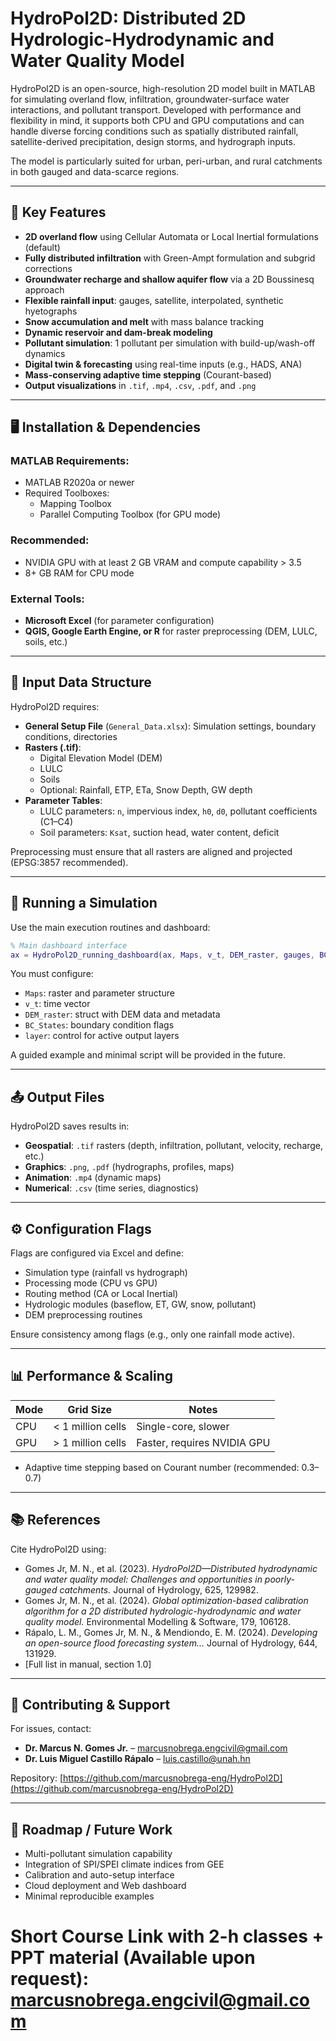 # HydroPol2D: Distributed 2D Hydrologic-Hydrodynamic and Water Quality Model

HydroPol2D is an open-source, high-resolution 2D model built in MATLAB for simulating overland flow, infiltration, groundwater-surface water interactions, and pollutant transport. Developed with performance and flexibility in mind, it supports both CPU and GPU computations and can handle diverse forcing conditions such as spatially distributed rainfall, satellite-derived precipitation, design storms, and hydrograph inputs.

The model is particularly suited for urban, peri-urban, and rural catchments in both gauged and data-scarce regions.

---

## 🌊 Key Features

- **2D overland flow** using Cellular Automata or Local Inertial formulations (default)
- **Fully distributed infiltration** with Green-Ampt formulation and subgrid corrections
- **Groundwater recharge and shallow aquifer flow** via a 2D Boussinesq approach
- **Flexible rainfall input**: gauges, satellite, interpolated, synthetic hyetographs
- **Snow accumulation and melt** with mass balance tracking
- **Dynamic reservoir and dam-break modeling**
- **Pollutant simulation**: 1 pollutant per simulation with build-up/wash-off dynamics
- **Digital twin & forecasting** using real-time inputs (e.g., HADS, ANA)
- **Mass-conserving adaptive time stepping** (Courant-based)
- **Output visualizations** in `.tif`, `.mp4`, `.csv`, `.pdf`, and `.png`

---

## 🖥 Installation & Dependencies

### MATLAB Requirements:
- MATLAB R2020a or newer
- Required Toolboxes:
  - Mapping Toolbox
  - Parallel Computing Toolbox (for GPU mode)

### Recommended:
- NVIDIA GPU with at least 2 GB VRAM and compute capability > 3.5
- 8+ GB RAM for CPU mode

### External Tools:
- **Microsoft Excel** (for parameter configuration)
- **QGIS, Google Earth Engine, or R** for raster preprocessing (DEM, LULC, soils, etc.)

---

## 📂 Input Data Structure

HydroPol2D requires:
- **General Setup File** (`General_Data.xlsx`): Simulation settings, boundary conditions, directories
- **Rasters (.tif)**:
  - Digital Elevation Model (DEM)
  - LULC
  - Soils
  - Optional: Rainfall, ETP, ETa, Snow Depth, GW depth
- **Parameter Tables**:
  - LULC parameters: `n`, impervious index, `h0`, `d0`, pollutant coefficients (C1–C4)
  - Soil parameters: `Ksat`, suction head, water content, deficit
  
Preprocessing must ensure that all rasters are aligned and projected (EPSG:3857 recommended).

---

## 🚀 Running a Simulation

Use the main execution routines and dashboard:
```matlab
% Main dashboard interface
ax = HydroPol2D_running_dashboard(ax, Maps, v_t, DEM_raster, gauges, BC_States, time_step, Resolution, first_time, layer, C_a);
```

You must configure:
- `Maps`: raster and parameter structure
- `v_t`: time vector
- `DEM_raster`: struct with DEM data and metadata
- `BC_States`: boundary condition flags
- `layer`: control for active output layers

A guided example and minimal script will be provided in the future.

---

## 📤 Output Files

HydroPol2D saves results in:
- **Geospatial**: `.tif` rasters (depth, infiltration, pollutant, velocity, recharge, etc.)
- **Graphics**: `.png`, `.pdf` (hydrographs, profiles, maps)
- **Animation**: `.mp4` (dynamic maps)
- **Numerical**: `.csv` (time series, diagnostics)

---

## ⚙️ Configuration Flags

Flags are configured via Excel and define:
- Simulation type (rainfall vs hydrograph)
- Processing mode (CPU vs GPU)
- Routing method (CA or Local Inertial)
- Hydrologic modules (baseflow, ET, GW, snow, pollutant)
- DEM preprocessing routines

Ensure consistency among flags (e.g., only one rainfall mode active).

---

## 📊 Performance & Scaling

| Mode | Grid Size         | Notes                          |
|------|-------------------|--------------------------------|
| CPU  | < 1 million cells | Single-core, slower            |
| GPU  | > 1 million cells | Faster, requires NVIDIA GPU    |

- Adaptive time stepping based on Courant number (recommended: 0.3–0.7)

---

## 📚 References

Cite HydroPol2D using:
- Gomes Jr, M. N., et al. (2023). *HydroPol2D—Distributed hydrodynamic and water quality model: Challenges and opportunities in poorly-gauged catchments.* Journal of Hydrology, 625, 129982.
- Gomes Jr, M. N., et al. (2024). *Global optimization-based calibration algorithm for a 2D distributed hydrologic-hydrodynamic and water quality model.* Environmental Modelling & Software, 179, 106128.
- Rápalo, L. M., Gomes Jr, M. N., & Mendiondo, E. M. (2024). *Developing an open-source flood forecasting system...* Journal of Hydrology, 644, 131929.
- [Full list in manual, section 1.0]

---

## 🤝 Contributing & Support

For issues, contact:
- **Dr. Marcus N. Gomes Jr.** – [marcusnobrega.engcivil@gmail.com](mailto:marcusnobrega.engcivil@gmail.com)
- **Dr. Luis Miguel Castillo Rápalo** – [luis.castillo@unah.hn](mailto:luis.castillo@unah.hn)

Repository: [https://github.com/marcusnobrega-eng/HydroPol2D](https://github.com/marcusnobrega-eng/HydroPol2D)

---

## 🧭 Roadmap / Future Work

- Multi-pollutant simulation capability
- Integration of SPI/SPEI climate indices from GEE
- Calibration and auto-setup interface
- Cloud deployment and Web dashboard
- Minimal reproducible examples


# Short Course Link with 2-h classes + PPT material (Available upon request): marcusnobrega.engcivil@gmail.com

